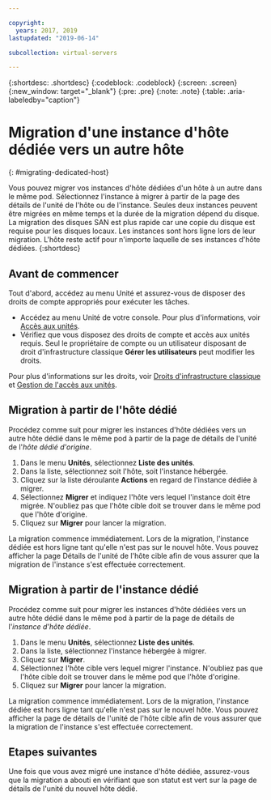 ```yaml
---

copyright:
  years: 2017, 2019
lastupdated: "2019-06-14"

subcollection: virtual-servers

---
```


{:shortdesc: .shortdesc}
{:codeblock: .codeblock}
{:screen: .screen}
{:new_window: target="_blank"}
{:pre: .pre}
{:note: .note}
{:table: .aria-labeledby="caption"}


# Migration d'une instance d'hôte dédiée vers un autre hôte
{: #migrating-dedicated-host}

Vous pouvez migrer vos instances d'hôte dédiées d'un hôte à un autre dans le même pod. Sélectionnez l'instance à migrer à partir de la page des détails de l'unité de l'hôte ou de l'instance. Seules deux instances peuvent être migrées en même temps et la durée de la migration dépend du disque. La migration des disques SAN est plus rapide car une copie du disque est requise pour les disques locaux. Les instances sont hors ligne lors de leur migration. L'hôte reste actif pour n'importe laquelle de ses instances d'hôte dédiées.
{:shortdesc}

## Avant de commencer
Tout d'abord, accédez au menu Unité et assurez-vous de disposer des droits de compte appropriés pour exécuter les tâches.

* Accédez au menu Unité de votre console. Pour plus d'informations, voir [Accès aux unités](/docs/vsi?topic=virtual-servers-navigating-devices).
* Vérifiez que vous disposez des droits de compte et accès aux unités requis. Seul le propriétaire de compte ou un utilisateur disposant de droit d'infrastructure classique **Gérer les utilisateurs** peut modifier les droits.

Pour plus d'informations sur les droits, voir [Droits d'infrastructure classique](/docs/iam?topic=iam-infrapermission#infrapermission) et [Gestion de l'accès aux unités](/docs/vsi?topic=virtual-servers-managing-device-access).

## Migration à partir de l'hôte dédié 
Procédez comme suit pour migrer les instances d'hôte dédiées vers un autre hôte dédié dans le même pod à partir de la page de détails de l'unité de l'*hôte dédié d'origine*. 

1. Dans le menu **Unités**, sélectionnez **Liste des unités**.
2. Dans la liste, sélectionnez soit l'hôte, soit l'instance hébergée.
3. Cliquez sur la liste déroulante **Actions** en regard de l'instance dédiée à migrer.
4. Sélectionnez **Migrer** et indiquez l'hôte vers lequel l'instance doit être migrée. N'oubliez pas que l'hôte cible doit se trouver dans le même pod que l'hôte d'origine.
5. Cliquez sur **Migrer** pour lancer la migration. 

La migration commence immédiatement. Lors de la migration, l'instance dédiée est hors ligne tant qu'elle n'est pas sur le nouvel hôte. Vous pouvez afficher la page Détails de l'unité de l'hôte cible afin de vous assurer que la migration de l'instance s'est effectuée correctement.

## Migration à partir de l'instance dédié 
Procédez comme suit pour migrer les instances d'hôte dédiées vers un autre hôte dédié dans le même pod à partir de la page de détails de l'*instance d'hôte dédiée*.

1. Dans le menu **Unités**, sélectionnez **Liste des unités**.
2. Dans la liste, sélectionnez l'instance hébergée à migrer.
3. Cliquez sur **Migrer**.
4. Sélectionnez l'hôte cible vers lequel migrer l'instance. N'oubliez pas que l'hôte cible doit se trouver dans le même pod que l'hôte d'origine.
5. Cliquez sur **Migrer** pour lancer la migration.

La migration commence immédiatement. Lors de la migration, l'instance dédiée est hors ligne tant qu'elle n'est pas sur le nouvel hôte. Vous pouvez afficher la page de détails de l'unité de l'hôte cible afin de vous assurer que la migration de l'instance s'est effectuée correctement.

## Etapes suivantes
Une fois que vous avez migré une instance d'hôte dédiée, assurez-vous que la migration a abouti en vérifiant que son statut est vert sur la page de détails de l'unité du nouvel hôte dédié.

